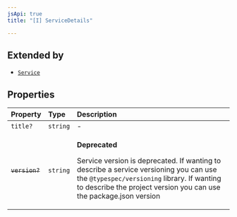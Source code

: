 ```yaml
---
jsApi: true
title: "[I] ServiceDetails"

---
```

## Extended by

- [`Service`](Service.md)

## Properties

| Property | Type | Description |
| :------ | :------ | :------ |
| `title?` | `string` | - |
| ~~`version?`~~ | `string` | <p>**Deprecated**</p><p>Service version is deprecated. If wanting to describe a service versioning you can use the `@typespec/versioning` library. If wanting to describe the project version you can use the package.json version</p> |

